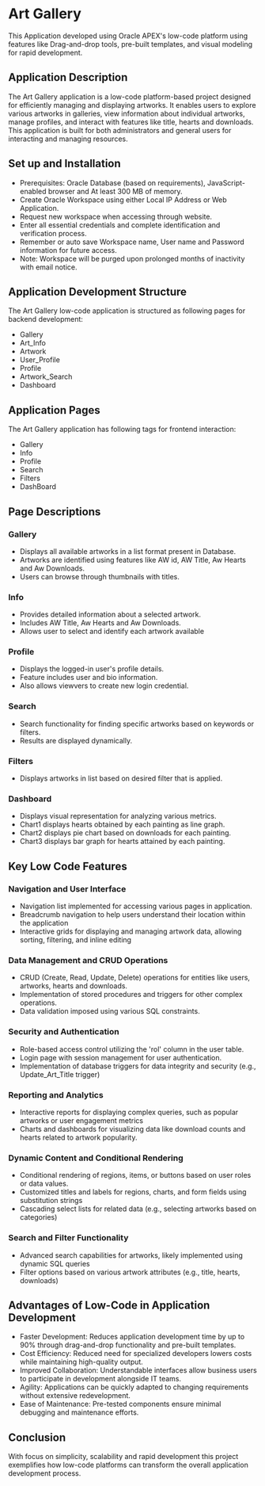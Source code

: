 # Art Gallery
This Application developed using Oracle APEX's low-code platform using features like Drag-and-drop tools, pre-built templates, and visual modeling for rapid development. 
<!-- Your hidden command or note here -->

## Application Description
The Art Gallery application is a low-code platform-based project designed for efficiently managing and displaying artworks. It enables users to explore various artworks in galleries, view information about individual artworks, manage profiles, and interact with features like title, hearts and downloads. This application is built for both administrators and general users for interacting and managing resources.


## Set up and Installation
- Prerequisites: Oracle Database (based on requirements), JavaScript-enabled browser and At least 300 MB of memory.
- Create Oracle Workspace using either Local IP Address or Web Application.
- Request new workspace when accessing through website.
- Enter all essential credentials and complete identification and verification process.
- Remember or auto save Workspace name, User name and Password information for future access.
- Note: Workspace will be purged upon prolonged months of inactivity with email notice.


<!-- 
REFERENCE PURPOSE
development_captures
│   ├── AppBuilder.png
│   ├── Art_Info.png
│   ├── Artwork.png
│   ├── Artwork_Search.png
│   ├── Breadcrumb_Entries.png
│   ├── Dashboard.png
│   ├── Navigation.png
-->
<!-- application_captures
│   ├──Art_Info_Insertion.png
│   ├──Art_Info_Overview.png
│   ├──Artwork_Filter_Overview.png
│   ├──Artwork_Search_KeywordSearch.png
│   ├──Artwork_Search_OrderBy_Hearts.png
│   ├──Artwork_Search_OrderBy_Title.png
│   ├──Dashborad_Overview1.png
│   ├──Dashborad_Overview2.png
│   ├──Homepage_Overview.png
│   ├──User_Profile_Overview.png
-->
<!-- 
```
LowCode-Application/
│
├── src/
│   ├── sql_queries           # Contains all sql queries for creating table, procedure and trigger
│
├── assets/                   # Conatins screenshot images of raw development pages and application pages
│
├── README.md                 # Summary
```
-->

  
## Application Development Structure
The Art Gallery low-code application is structured as following pages for backend development:
- Gallery
- Art_Info
- Artwork
- User_Profile
- Profile
- Artwork_Search
- Dashboard


## Application Pages
The Art Gallery application has following tags for frontend interaction:
- Gallery
- Info
- Profile
- Search
- Filters
- DashBoard


## Page Descriptions
### Gallery
   - Displays all available artworks in a list format present in Database.
   - Artworks are identified using features like AW id, AW Title, Aw Hearts and Aw Downloads.
   - Users can browse through thumbnails with titles.

### Info
   - Provides detailed information about a selected artwork.
   - Includes AW Title, Aw Hearts and Aw Downloads.
   - Allows user to select and identify each artwork available

### Profile
   - Displays the logged-in user's profile details.
   - Feature includes user and bio information.
   - Also allows viewvers to create new login credential.

### Search
   - Search functionality for finding specific artworks based on keywords or filters.
   - Results are displayed dynamically.

### Filters
   - Displays artworks in list based on desired filter that is applied.
     
### Dashboard
  - Displays visual representation for analyzing various metrics.
  - Chart1 displays hearts obtained by each painting as line graph.
  - Chart2 displays pie chart based on downloads for each painting.
  - Chart3 displays bar graph for hearts attained by each painting.


## Key Low Code Features 
### Navigation and User Interface
- Navigation list implemented for accessing various pages in application.
- Breadcrumb navigation to help users understand their location within the application
- Interactive grids for displaying and managing artwork data, allowing sorting, filtering, and inline editing

### Data Management and CRUD Operations
- CRUD (Create, Read, Update, Delete) operations for entities like users, artworks, hearts and downloads.
- Implementation of stored procedures and triggers for other complex operations.
- Data validation imposed using various SQL constraints.

### Security and Authentication
- Role-based access control utilizing the 'rol' column in the user table.
- Login page with session management for user authentication.
- Implementation of database triggers for data integrity and security (e.g., Update_Art_Title trigger)

### Reporting and Analytics
- Interactive reports for displaying complex queries, such as popular artworks or user engagement metrics
- Charts and dashboards for visualizing data like download counts and hearts related to artwork popularity.

### Dynamic Content and Conditional Rendering
- Conditional rendering of regions, items, or buttons based on user roles or data values.
- Customized titles and labels for regions, charts, and form fields using substitution strings
- Cascading select lists for related data (e.g., selecting artworks based on categories)

### Search and Filter Functionality
- Advanced search capabilities for artworks, likely implemented using dynamic SQL queries
- Filter options based on various artwork attributes (e.g., title, hearts, downloads)


## Advantages of Low-Code in Application Development
- Faster Development: Reduces application development time by up to 90% through drag-and-drop functionality and pre-built templates.
- Cost Efficiency: Reduced need for specialized developers lowers costs while maintaining high-quality output.
- Improved Collaboration: Understandable interfaces allow business users to participate in development alongside IT teams.
- Agility: Applications can be quickly adapted to changing requirements without extensive redevelopment.
- Ease of Maintenance: Pre-tested components ensure minimal debugging and maintenance efforts.

## Conclusion
With focus on simplicity, scalability and rapid development this project exemplifies how low-code platforms can transform the overall application development process. 

